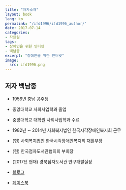 ```yaml
---
title: "저자소개"
layout: book
lang: ko
permalink: "/ifd1996/ifd1996_author/"
date: 2017-07-14
categories:
- 자료실
tags:
- 장애인을 위한 인터넷
- 백남중
excerpt: "장애인을 위한 인터넷"
image:
  src: ifd1996.png
---
```


## 저자 백남중

* 1956년 충남 공주생
* 중앙대학교 사회사업학과 졸업
* 중앙대학교 대학원 사회사업학과 수료
* 1982년 ∼ 2014년 사회복지법인 한국시각장애인복지회 근무
* (현) 사회복지법인 한국시각장애인복지회 재활부장
* (현) 한국점자도서관협의회 부회장
* (2017년 현재) 경북점자도서관 연구개발실장

* [블로그](http://njpaiks.egloos.com/)
* [페이스북](https://www.facebook.com/namjung.paik)